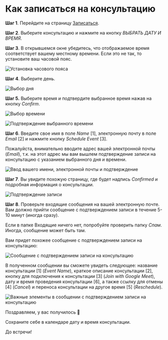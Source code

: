 # Как записаться на консультацию

**Шаг 1**. Перейдите на страницу [Записаться](/booking).

**Шаг 2**. Выберите консультацию и нажмите на кнопку _ВЫБРАТЬ ДАТУ И ВРЕМЯ_.

**Шаг 3**. В открывшемся окне убедитесь, что отображаемое время соответствует вашему местному времени. Если это не так, то установите ваш часовой пояс.

![Установка часового пояса](how-to-book-1 "Установка вашего часового пояса")

**Шаг 4**. Выберите день.

![Выбор дня](how-to-book-2 "Выбор дня")

**Шаг 5.** Выберите время и подтвердите выбранное время нажав на кнопку _Confirm_.

![Выбор времени](how-to-book-3 "Выбор времени")

![Подтверждение выбранного времени](how-to-book-4 "Подтверждение выбранного времени")

**Шаг 6**. Введите свое имя в поле _Name_ \[1], электронную почту в поле _Email_ \[2] и нажмите кнопку _Schedule Event_ \[3].

Пожалуйста, внимательно вводите адрес вашей электронной почты (_Email_), т.к. на этот адрес мы вам вышлем подтверждение записи на консультацию с указанием выбранного дня и времени.

![Ввод вашего имени, электронной почты и подтверждение](how-to-book-5 "Ввод вашего имени, электронной почты и подтверждение")

**Шаг 7**. Вы увидите похожую страницу, где будет надпись _Confirmed_ и подробная информация о консультации.

![Подтверждение записи](how-to-book-6 "Подтверждение записи")

**Шаг 8**. Проверьте входящие сообщения на вашей электронную почте. Вам должно прийти сообщение с подтверждением записи в течение 5-10 минут (иногда сразу).

Если в папке Входящие ничего нет, попробуйте проверить папку _Спам_. Иногда, сообщение может быть там.

Вам придет похожее сообщение с подтверждением записи на консультацию:

![Сообщение с подтверждением записи на консультацию](how-to-book-7 "Сообщение с подтверждением записи на консультацию")

В полученном сообщении вы сможете увидеть следующее: название консультации \[1] (_Event Name_), краткое описание консультации \[2], кнопку для подключения к консультации \[3] (_Join with Google Meet_), дату и время проведения консультации \[6], а также ссылку для отмены \[4] (_Cancel_) и переноса консультации на другое время \[5] (_Reschedule_).

![Важные элементы в сообщении с подтверждением записи на консультацию](how-to-book-8 "Важные элементы в сообщении с подтверждением записи на консультацию")

Поздравляем, у вас получилось 🎉

Сохраните себе в календаре дату и время консультации.

До встречи!

